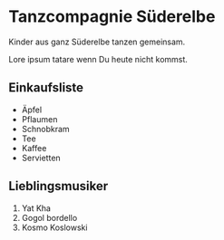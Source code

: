 # Tanzcompagnie Süderelbe

Kinder aus ganz Süderelbe tanzen gemeinsam.

Lore ipsum tatare wenn Du heute nicht kommst.

## Einkaufsliste
- Äpfel
- Pflaumen
- Schnobkram
- Tee
- Kaffee
- Servietten

## Lieblingsmusiker
1. Yat Kha
2. Gogol bordello
3. Kosmo Koslowski

